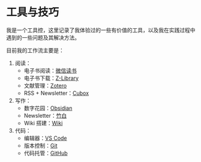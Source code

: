 # 工具与技巧

我是一个工具控，这里记录了我体验过的一些有价值的工具，以及我在实践过程中遇到的一些问题及其解决方法。

目前我的工作流主要是：

1. 阅读：
    - 电子书阅读：[微信读书](https://weread.qq.com/)
    - 电子书下载：[Z-Library](https://zh.z-lib.org/)
    - 文献管理：[Zotero](https://www.zotero.org/)
    - RSS + Newsletter：[Cubox](https://cubox.pro/)
2. 写作：
    - 数字花园：[Obsidian](https://obsidian.md/)
    - Newsletter：[竹白](https://promiseland.zhubai.love/)
    - Wiki 搭建：[Wiki](https://wiki.liuyu.xin/)
3. 代码：
    - 编辑器：[VS Code](https://code.visualstudio.com/)
    - 版本控制：[Git](https://git-scm.com/)
    - 代码托管：[GitHub](https://github.com/gvenusleo)